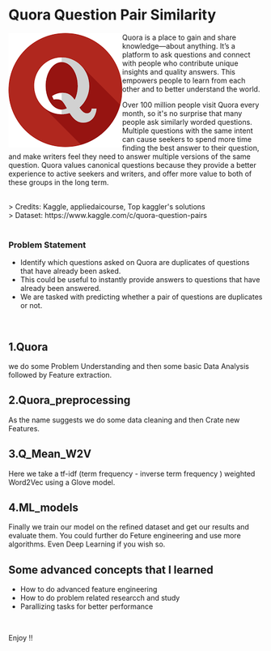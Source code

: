 # Quora Question Pair Similarity

<img src="/Images/quora.png" align="left" >

<p>Quora is a place to gain and share knowledge—about anything. It’s a platform to ask questions and connect with people who contribute unique insights and quality answers. This empowers people to learn from each other and to better understand the world.</p>
<p>
Over 100 million people visit Quora every month, so it's no surprise that many people ask similarly worded questions. Multiple questions with the same intent can cause seekers to spend more time finding the best answer to their question, and make writers feel they need to answer multiple versions of the same question. Quora values canonical questions because they provide a better experience to active seekers and writers, and offer more value to both of these groups in the long term.
</p>
<br>
> Credits: Kaggle, appliedaicourse, Top kaggler's solutions <br>
> Dataset: https://www.kaggle.com/c/quora-question-pairs <br> <br>


### Problem Statement 
- Identify which questions asked on Quora are duplicates of questions that have already been asked. 
- This could be useful to instantly provide answers to questions that have already been answered. 
- We are tasked with predicting whether a pair of questions are duplicates or not.

<br>

## 1.Quora
we do some Problem Understanding and then some basic Data Analysis followed by Feature extraction.

## 2.Quora_preprocessing
As the name suggests we do some data cleaning and then Crate new Features.

## 3.Q_Mean_W2V
Here we take a tf-idf (term frequency - inverse term frequency ) weighted Word2Vec using a Glove model.

## 4.ML_models
Finally we train our model on the refined dataset and get our results and evaluate them. You could further do Feture engineering and use more algorithms.
Even Deep Learning if you wish so.

## Some advanced concepts that I learned
- How to do advanced feature engineering <br>
- How to do problem related researcch and study <br>
- Parallizing tasks for better performance

<br>

Enjoy !!
